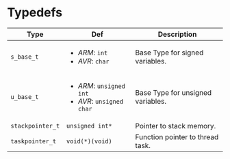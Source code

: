 # Typedefs

|Type|Def|Description|
|---|---|---|
|`s_base_t`|<ul><li>*ARM*: `int`<li>*AVR*: `char`</ul>|Base Type for signed variables.| 
|`u_base_t`|<ul><li>*ARM*: `unsigned int`<li>*AVR*: `unsigned char`</ul>|Base Type for unsigned variables.| 
|`stackpointer_t`| `unsigned int*` | Pointer to stack memory.|
|`taskpointer_t`| `void(*)(void)` | Function pointer to thread task.|